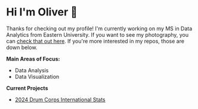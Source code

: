 # Hi I'm Oliver 👋

Thanks for checking out my profile! I'm currently working on my MS in Data Analytics from Eastern University. If you want to see my photography, you can [check that out here](https://olivermckennaphotography.com). If you're more interested in my repos, those are down below.

**Main Areas of Focus:**
- Data Analysis
- Data Visualization

**Current Projects**
- [2024 Drum Corps International Stats](https://github.com/otgmckenna/DCI-2024)
